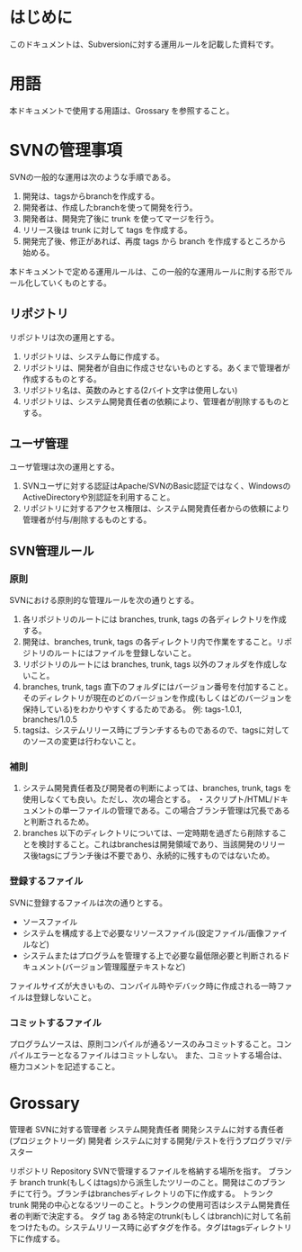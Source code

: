 
# はじめに

このドキュメントは、Subversionに対する運用ルールを記載した資料です。

# 用語

本ドキュメントで使用する用語は、Grossary を参照すること。

# SVNの管理事項

SVNの一般的な運用は次のような手順である。

1. 開発は、tagsからbranchを作成する。
2. 開発者は、作成したbranchを使って開発を行う。
3. 開発者は、開発完了後に trunk を使ってマージを行う。
4. リリース後は trunk に対して tags を作成する。
5. 開発完了後、修正があれば、再度 tags から branch を作成するところから始める。

本ドキュメントで定める運用ルールは、この一般的な運用ルールに則する形でルール化していくものとする。

## リポジトリ

リポジトリは次の運用とする。

1. リポジトリは、システム毎に作成する。
2. リポジトリは、開発者が自由に作成させないものとする。あくまで管理者が作成するものとする。
3. リポジトリ名は、英数のみとする(2バイト文字は使用しない)
4. リポジトリは、システム開発責任者の依頼により、管理者が削除するものとする。

## ユーザ管理

ユーザ管理は次の運用とする。

1. SVNユーザに対する認証はApache/SVNのBasic認証ではなく、WindowsのActiveDirectoryや別認証を利用すること。
2. リポジトリに対するアクセス権限は、システム開発責任者からの依頼により管理者が付与/削除するものとする。

## SVN管理ルール

### 原則

SVNにおける原則的な管理ルールを次の通りとする。

1. 各リポジトリのルートには branches, trunk, tags の各ディレクトリを作成する。
2. 開発は、branches, trunk, tags の各ディレクトリ内で作業をすること。リポジトリのルートにはファイルを登録しないこと。
3. リポジトリのルートには branches, trunk, tags 以外のフォルダを作成しないこと。
4. branches, trunk, tags 直下のフォルダにはバージョン番号を付加すること。そのディレクトリが現在のどのバージョンを作成(もしくはどのバージョンを保持している)をわかりやすくするためである。
例: tags-1.0.1, branches/1.0.5
5. tagsは、システムリリース時にブランチするものであるので、tagsに対してのソースの変更は行わないこと。

### 補則

1. システム開発責任者及び開発者の判断によっては、branches, trunk, tags を使用しなくても良い。ただし、次の場合とする。
・スクリプト/HTML/ドキュメントの単一ファイルの管理である。この場合ブランチ管理は冗長であると判断されるため。
2. branches 以下のディレクトリについては、一定時期を過ぎたら削除することを検討すること。これはbranchesは開発領域であり、当該開発のリリース後tagsにブランチ後は不要であり、永続的に残すものではないため。

### 登録するファイル

SVNに登録するファイルは次の通りとする。

* ソースファイル
* システムを構成する上で必要なリソースファイル(設定ファイル/画像ファイルなど)
* システムまたはプログラムを管理する上で必要な最低限必要と判断されるドキュメント(バージョン管理履歴テキストなど)

ファイルサイズが大きいもの、コンパイル時やデバック時に作成される一時ファイルは登録しないこと。

### コミットするファイル
プログラムソースは、原則コンパイルが通るソースのみコミットすること。コンパイルエラーとなるファイルはコミットしない。
また、コミットする場合は、極力コメントを記述すること。

# Grossary

管理者 SVNに対する管理者
システム開発責任者  開発システムに対する責任者(プロジェクトリーダ)
開発者 システムに対する開発/テストを行うプログラマ/テスター

リポジトリ Repository SVNで管理するファイルを格納する場所を指す。
ブランチ   branch     trunk(もしくはtags)から派生したツリーのこと。開発はこのブランチにて行う。ブランチはbranchesディレクトリの下に作成する。
トランク   trunk      開発の中心となるツリーのこと。トランクの使用可否はシステム開発責任者の判断で決定する。
タグ       tag        ある特定のtrunk(もしくはbranch)に対して名前をつけたもの。システムリリース時に必ずタグを作る。タグはtagsディレクトリ下に作成する。